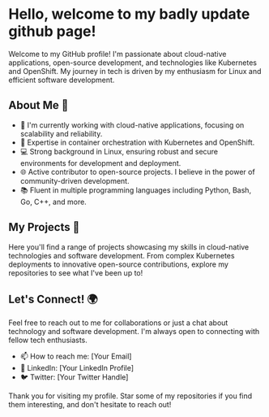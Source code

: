 # Hello, welcome to my badly update github page!

Welcome to my GitHub profile! I'm passionate about cloud-native applications, open-source development, and technologies like Kubernetes and OpenShift. My journey in tech is driven by my enthusiasm for Linux and efficient software development.

## About Me 🚀

- 🌱 I'm currently working with cloud-native applications, focusing on scalability and reliability.
- 🤖 Expertise in container orchestration with Kubernetes and OpenShift.
- 💻 Strong background in Linux, ensuring robust and secure environments for development and deployment.
- 🌐 Active contributor to open-source projects. I believe in the power of community-driven development.
- 📚 Fluent in multiple programming languages including Python, Bash, Go, C++, and more.

## My Projects 📁

Here you'll find a range of projects showcasing my skills in cloud-native technologies and software development. From complex Kubernetes deployments to innovative open-source contributions, explore my repositories to see what I've been up to!

## Let's Connect! 🌍

Feel free to reach out to me for collaborations or just a chat about technology and software development. I'm always open to connecting with fellow tech enthusiasts.

- 📫 How to reach me: [Your Email]
- 📱 LinkedIn: [Your LinkedIn Profile]
- 🐦 Twitter: [Your Twitter Handle]

Thank you for visiting my profile. Star some of my repositories if you find them interesting, and don't hesitate to reach out!


<!--
**marcusnh/marcusnh** is a ✨ _special_ ✨ repository because its `README.md` (this file) appears on your GitHub profile.

Here are some ideas to get you started:

- 🔭 I’m currently working on ...
- 🌱 I’m currently learning ...
- 👯 I’m looking to collaborate on ...
- 🤔 I’m looking for help with ...
- 💬 Ask me about ...
- 📫 How to reach me: ...
- 😄 Pronouns: ...
- ⚡ Fun fact: ...
-->
